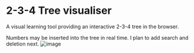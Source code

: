 # 2-3-4 Tree visualiser
A visual learning tool providing an interactive 2-3-4 tree in the browser.

Numbers may be inserted into the tree in real time. I plan to add search and deletion next. 
![image](https://user-images.githubusercontent.com/45922387/209714266-5d9f8712-2926-4bff-ab6c-1686e6ee3d5a.png)
